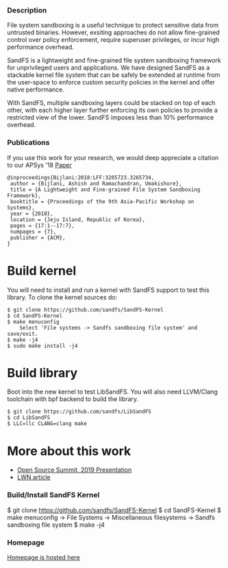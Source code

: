 ### Description

File system sandboxing is a useful technique to protect sensitive data from
untrusted binaries. However, exsiting approaches do not allow fine-grained
control over policy enforcement, require superuser privileges, or incur high
performance overhead. 

SandFS is a lightweight and fine-grained file system sandboxing framework for
unprivileged users and applications. We have designed SandFS as a stackable
kernel file system that can be safely be extended at runtime from the user-space
to enforce custom security policies in the kernel and offer native performance.

With SandFS, multiple sandboxing layers could be stacked on top of each other,
with each higher layer further enforcing its own policies to provide a restricted
view of the lower. SandFS imposes less than 10% performance overhead.

### Publications

If you use this work for your research, we would deep appreciate a citation
to our APSys '18 [Paper](https://dl.acm.org/citation.cfm?id=3265734)

```
@inproceedings{Bijlani:2018:LFF:3265723.3265734,
 author = {Bijlani, Ashish and Ramachandran, Umakishore},
 title = {A Lightweight and Fine-grained File System Sandboxing Framework},
 booktitle = {Proceedings of the 9th Asia-Pacific Workshop on Systems},
 year = {2018},
 location = {Jeju Island, Republic of Korea},
 pages = {17:1--17:7},
 numpages = {7},
 publisher = {ACM},
}
```

# Build kernel

You will need to install and run a kernel with SandFS support
to test this library. To clone the kernel sources do:

```
$ git clone https://github.com/sandfs/SandFS-Kernel
$ cd SandFS-Kernel
$ make menuconfig
    Select 'File systems -> Sandfs sandboxing file system' and save/exit.
$ make -j4
$ sudo make install -j4
```

# Build library

Boot into the new kernel to test LibSandFS. You will also need
LLVM/Clang toolchain with bpf backend to build the library.

```
$ git clone https://github.com/sandfs/LibSandFS
$ cd LibSandFS
$ LLC=llc CLANG=clang make
```

# More about this work

* [Open Source Summit, 2019 Presentation](https://static.sched.com/hosted_files/osseu19/20/OSSEUSandFS.pdf)
* [LWN article](https://lwn.net/Articles/803890/)

### Build/Install SandFS Kernel

$ git clone https://github.com/sandfs/SandFS-Kernel
$ cd SandFS-Kernel
$ make menuconfig
-> File Systems
   -> Miscellaneous filesystems
      -> Sandfs sandboxing file system
$ make -j4

### Homepage

[Homepage is hosted here](https://sandfs.github.io)
